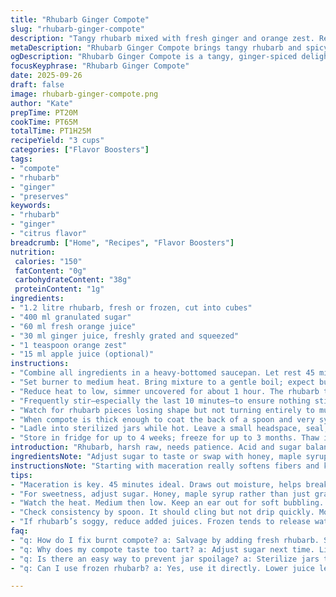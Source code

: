 ```yaml
---
title: "Rhubarb Ginger Compote"
slug: "rhubarb-ginger-compote"
description: "Tangy rhubarb mixed with fresh ginger and orange zest. Reduced sugar and a splash of apple juice replace some lemon juice. Slow simmer until translucent chunks collapse into a thick, syrupy base. Stir often; risks of sticking high near the end. Bright ruby color fading to soft pink. Fragrant citrus and spicy ginger meld as it thickens. Keeps chilled up to a month or frozen for longer storage."
metaDescription: "Rhubarb Ginger Compote brings tangy rhubarb and spicy ginger together for a vibrant treat. Perfect topping for desserts or breakfast."
ogDescription: "Rhubarb Ginger Compote is a tangy, ginger-spiced delight. Use fresh or frozen rhubarb—great on toast or desserts."
focusKeyphrase: "Rhubarb Ginger Compote"
date: 2025-09-26
draft: false
image: rhubarb-ginger-compote.png
author: "Kate"
prepTime: PT20M
cookTime: PT65M
totalTime: PT1H25M
recipeYield: "3 cups"
categories: ["Flavor Boosters"]
tags:
- "compote"
- "rhubarb"
- "ginger"
- "preserves"
keywords:
- "rhubarb"
- "ginger"
- "citrus flavor"
breadcrumb: ["Home", "Recipes", "Flavor Boosters"]
nutrition: 
 calories: "150"
 fatContent: "0g"
 carbohydrateContent: "38g"
 proteinContent: "1g"
ingredients:
- "1.2 litre rhubarb, fresh or frozen, cut into cubes"
- "400 ml granulated sugar"
- "60 ml fresh orange juice"
- "30 ml ginger juice, freshly grated and squeezed"
- "1 teaspoon orange zest"
- "15 ml apple juice (optional)"
instructions:
- "Combine all ingredients in a heavy-bottomed saucepan. Let rest 45 minutes to macerate. This softens rhubarb and draws out juices, reducing cooking time."
- "Set burner to medium heat. Bring mixture to a gentle boil; expect bubbling, a light crackle. Stir immediately to prevent settling and scorching."
- "Reduce heat to low, simmer uncovered for about 1 hour. The rhubarb turns translucent, breaking down slowly, releasing pectin and thickening the liquid."
- "Frequently stir—especially the last 10 minutes—to ensure nothing sticks. The bottom darkens quickly if unattended."
- "Watch for rhubarb pieces losing shape but not turning entirely to mush; texture matters here."
- "When compote is thick enough to coat the back of a spoon and very syrupy, remove from heat. The thick syrup should cling, not run off."
- "Ladle into sterilized jars while hot. Leave a small headspace, seal, and cool at room temperature before refrigerating."
- "Store in fridge for up to 4 weeks; freeze for up to 3 months. Thaw in fridge overnight before use."
introduction: "Rhubarb, harsh raw, needs patience. Acid and sugar balance crucial—the pucker with subtle sweetness keeps it lively. Use fresh or frozen stalks, either works but frozen rhubarb often needs slightly less liquid. Ginger and orange zest? They punch the compote up a notch, a fresh counterpoint to rhubarb’s sharpness. Maceration isn’t just waiting around—it softens and infuses flavors deeply. Cooking low and slow coaxing translucency, not mush, keeps it textured yet spreadable. Listen for that soft bubbling, smell the citrus mingling with rhubarb’s earthy aroma. Good compote clings to spoons, doesn’t drip off carelessly. Don’t rush the cooling phase; jars too hot might crack, too cool invites spoilage."
ingredientsNote: "Adjust sugar to taste or swap with honey, maple syrup, or coconut sugar—all give a different depth of sweetness. Ginger juice can be replaced with a pinch of ground ginger or finely minced fresh ginger, but fresh juice adds brightness. Apple juice brightens acidity without overpowering lemon’s sharpness. Orange juice substitutes lemon, less tart but aromatic with citrus oils from zest. Frozen rhubarb often releases more water; reduce added juices accordingly to concentrate flavors. If using fresh rhubarb, cut uniformly for even cooking. Always check jars and lids for sterilization before storing compote to prevent spoilage. Keep in mind, rhubarb leaves are toxic; discard properly."
instructionsNote: "Starting with maceration really softens fibers and kickstarts natural juices—cut cooking time down and prevents scorching. Medium heat to boil then simmer low controls breakdown without burning or losing all texture. Stirring frequently at the end is crucial; burnt remnants ruin textures and flavors fast. Keep an eye on the pot bottom—turning dark signals overcaramelization or sticking. Translucency of rhubarb signals proper breakdown—opaque or raw suggests undercooking; complete mush is overdone. Syrupy consistency feels sticky on wooden spoon, leaves ‘tracks’ when dragged through. Don’t rush cooling in open pots—seal hot to capture aroma and prevent bacteria. Label jars with date to keep track storage times."
tips:
- "Maceration is key. 45 minutes ideal. Draws out moisture, helps break down fibers. Shortcuts lead to burnt bits. Let rhubarb rest before cooking. Patience pays off."
- "For sweetness, adjust sugar. Honey, maple syrup rather than just granulated. Every one's taste differs. Plus, each alters flavor profile in distinct ways."
- "Watch the heat. Medium then low. Keep an ear out for soft bubbling. Too high? Scorching. Stir constantly as it thickens—especially last 10 minutes. Burnt flavors stick."
- "Check consistency by spoon. It should cling but not drip quickly. More syrupy? Great. Don’t rush cooling—risk cracking jars. Seal while hot to trap aroma."
- "If rhubarb’s soggy, reduce added juices. Frozen tends to release water. Fresh rhubarb cuts warmth—work with what you have to concentrate flavors."
faq:
- "q: How do I fix burnt compote? a: Salvage by adding fresh rhubarb. Stir well. This can refresh burnt taste. Check texture carefully—don't overdo or mush the batch."
- "q: Why does my compote taste too tart? a: Adjust sugar next time. Likely not enough; or rhubarb too tangy. Add sweeteners as you go for balance."
- "q: Is there an easy way to prevent jar spoilage? a: Sterilize jars thoroughly. Store in cool, dark places. Keep sealed until used. Watch for bubbles inside."
- "q: Can I use frozen rhubarb? a: Yes, use it directly. Lower juice levels needed. Expect more water release. Adjusting time may be necessary, watch for changes."

---
```


